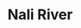 ---
title: "Nali River"
title_bn: "নালি নদী"
description: "The sadar upazila of Pirojpur district is the origin place for this river. It has two main flows. One of them ends at Halta river and another at Shapleja Canal."
---